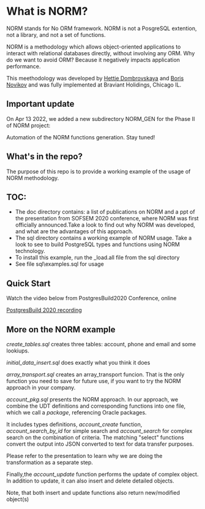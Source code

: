 # What is NORM?
 
 NORM stands for No ORM framework. NORM is not a PosgreSQL extention, not a library, and not a set of functions.
 
 NORM is a methodology which allows object-oriented applications to interact with relational databases
 directly, without involving any ORM. Why do we want to avoid ORM? Because it negatively impacts application performance.
 
 This meethodology was developed by [Hettie Dombrovskaya](https://github.com/hettie-d) and [Boris Novikov](https://github.com/bn1206) and was fully implemented at Braviant Holidings, Chicago IL.

## Important update
On Apr 13 2022, we added a new subdirectory NORM_GEN for the Phase II of NORM project:

Automation of the NORM functions generation. Stay tuned!

## What's in the repo?

 The purpose of this repo is to provide a working example of the usage of NORM methodology.
 
 ##  TOC:
 
 * The doc directory contains: a list of publications on NORM and a ppt of the  presentation from SOFSEM 2020 conference, where NORM was first officially announced.Take a look to find out why NORM was developed, and what are the advantages of this approach.
 * The sql directory contains a working example of NORM usage. Take a look to see to build PostgreSQL types and functions using NORM technology.
 * To install this example, run the \_load.all file from the sql directory
 * See file sql\examples.sql for usage
 
## Quick Start

Watch the video below from PostgresBuild2020 Conference, online 

[PostgresBuild 2020 recording](https://drive.google.com/file/d/11eO_9_3Oh2G8UlEDD6vvGxCy_vgVWUBg/view?usp=sharing)

 ## More on the NORM example
 
 _create_tables.sql_  creates three tables: account, phone and email and some lookiups.
 
 _initial_data_insert.sql_ does exactly what you think it does
 
 _array_transport.sql_ creates an array_transport funcion. That is the only function you need to save for future use, if you want to try the NORM approach in your company.
 
 _account_pkg.sql_  presents the NORM approach. In our approach, we combine the UDT definitions and corresponding functions into one file, which we call
 a _package_, referencing Oracle packages. 
 
 It includes types definitions, _account\_create_ function, _account\_search\_by\_id_ for simple search
 and _account\_search_ for complex search on the combination of criteria. The matching "select" functions
 convert the output into JSON converted to text for data transfer purposes.
 
 Please refer to the presentation to learn why we are doing the transformation as a separate step. 
 
 Finally,the _account_update_  function performs the update of complex object. In addition to update, 
 it can also insert and delete detailed objects. 
 
 Note, that both insert and update functions also return new/modified object(s)
 
 


